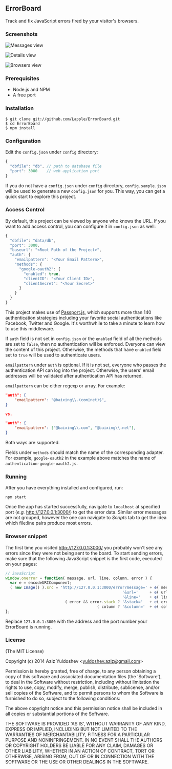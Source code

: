 ## ErrorBoard

Track and fix JavaScript errors fired by your visitor's browsers.

### Screenshots

![Messages view](http://i.imgur.com/Db3kudo.png)

![Details view](http://i.imgur.com/I4h33hr.png)

![Browsers view](http://i.imgur.com/99OEaGy.png)

### Prerequisites

* Node.js and NPM
* A free port

### Installation

    $ git clone git://github.com/Lapple/ErrorBoard.git
    $ cd ErrorBoard
    $ npm install

### Configuration

Edit the `config.json` under `config` directory:

```js
{
  "dbfile": "db", // path to database file
  "port": 3000    // web application port
}
```

If you do not have a `config.json` under `config` directory, `config.sample.json` will be used to generate a new `config.json` for you. This way, you can get a quick start to explore this project.

### Access Control

By default, this project can be viewed by anyone who knows the URL. If you want to add access control, you can configure it in `config.json` as well:

```js
{
  "dbfile": "data/db",
  "port": 3000,
  "baseurl": "<Root Path of the Project>",
  "auth": {
    "emailpattern": "<Your Email Pattern>",
    "methods": {
      "google-oauth2": {
        "enabled": true,
        "clientID": "<Your Client ID>",
        "clientSecret": "<Your Secret>"
      }
    }
  }
}
```

This project makes use of [Passport.js](http://passportjs.org/), which supports more than 140 authentication strategies including your favorite social authentications like Facebook, Twitter and Google. It's worthwhile to take a minute to learn how to use this middleware.

If `auth` field is not set in `config.json` or the `enabled` field of all the methods are set to `false`, then no authentication will be enforced. Everyone can view the content of this project. Otherwise, the methods that have `enabled` field set to `true` will be used to authenticate users.

`emailpattern` under `auth` is optional. If it is not set, everyone who passes the authentication API can log into the project. Otherwise, the users' email addresses will be validated after authentication API has returned.

`emailpattern` can be either regexp or array. For example:

```json
"auth": {
    "emailpattern": "@baixing\\.(com|net)$",  
}

vs.

"auth": {
    "emailpattern": ["@baixing\\.com", "@baixing\\.net"],
}
```

Both ways are supported.

Fields under `methods` should match the name of the corresponding adapter. For example, `google-oauth2` in the example above matches the name of `authentication-google-oauth2.js`.

### Running

After you have everything installed and configured, run:

    npm start

Once the app has started successfully, navigate to `localhost` at specified port (*e.g.* http://127.0.0.1:3000/) to get the error data. Similar error messages are not grouped, however the one can navigate to *Scripts* tab to get the idea which file:line pairs produce most errors.

### Browser snippet

The first time you visited http://127.0.0.1:3000/ you probably won't see any errors since they were not being sent to the board. To start sending errors, make sure that the following JavaScript snippet is the first code, executed on your pages:

```js
// JavaScript
window.onerror = function( message, url, line, column, error ) {
  var e = encodeURIComponent;
  ( new Image() ).src = 'http://127.0.0.1:3000/error?message=' + e( message ) +
                                                   '&url='     + e( url ) +
                                                   '&line='    + e( line ) +
                          ( error && error.stack ? '&stack='   + e( error.stack ) : '' ) +
                                        ( column ? '&column='  + e( column ) : '' );
};
```

Replace `127.0.0.1:3000` with the address and the port number your ErrorBoard is running.

### License

(The MIT License)

Copyright (c) 2014 Aziz Yuldoshev &lt;yuldoshev.aziz@gmail.com&gt;

Permission is hereby granted, free of charge, to any person obtaining
a copy of this software and associated documentation files (the
'Software'), to deal in the Software without restriction, including
without limitation the rights to use, copy, modify, merge, publish,
distribute, sublicense, and/or sell copies of the Software, and to
permit persons to whom the Software is furnished to do so, subject to
the following conditions:

The above copyright notice and this permission notice shall be
included in all copies or substantial portions of the Software.

THE SOFTWARE IS PROVIDED 'AS IS', WITHOUT WARRANTY OF ANY KIND,
EXPRESS OR IMPLIED, INCLUDING BUT NOT LIMITED TO THE WARRANTIES OF
MERCHANTABILITY, FITNESS FOR A PARTICULAR PURPOSE AND NONINFRINGEMENT.
IN NO EVENT SHALL THE AUTHORS OR COPYRIGHT HOLDERS BE LIABLE FOR ANY
CLAIM, DAMAGES OR OTHER LIABILITY, WHETHER IN AN ACTION OF CONTRACT,
TORT OR OTHERWISE, ARISING FROM, OUT OF OR IN CONNECTION WITH THE
SOFTWARE OR THE USE OR OTHER DEALINGS IN THE SOFTWARE.
